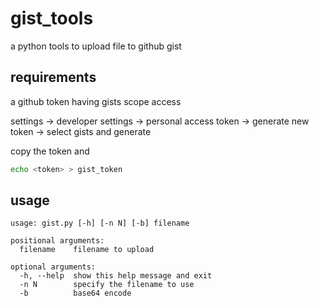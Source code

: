 # gist_tools

a python tools to upload file to github gist

## requirements

a github token having gists scope access

settings -> developer settings -> personal access token -> generate new token -> select gists and generate

copy the token and  

```bash
echo <token> > gist_token
```

## usage

```
usage: gist.py [-h] [-n N] [-b] filename

positional arguments:
  filename    filename to upload

optional arguments:
  -h, --help  show this help message and exit
  -n N        specify the filename to use
  -b          base64 encode
```